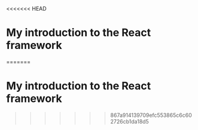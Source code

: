 <<<<<<< HEAD
# My introduction to the React framework
=======
# My introduction to the React framework
>>>>>>> 867a914139709efc553865c6c602726cb1da18d5

